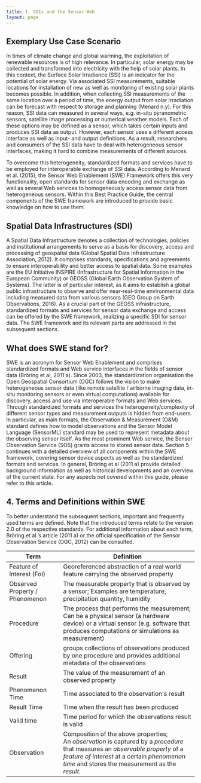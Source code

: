 ```yaml
---
title: 1. SDIs and the Sensor Web
layout: page
---
```


## Exemplary Use Case Scenario

In times of climate change and global warming, the exploitation of renewable
resources is of high relevance. In particular, solar energy may be collected
and transformed into electricity with the help of solar plants. In this context,
the Surface Solar Irradiance (SSI) is an indicator for the potential of solar
energy. Via associated SSI measurements, suitable locations for installation of
new as well as monitoring of existing solar plants becomes possible. In
addition, when collecting SSI measurements of the same location over a period of
time, the energy output from solar irradiation can be forecast with respect to
storage and planning (Menard n.y). For this reason, SSI data can measured in
several ways, e.g. in-situ pyranometric sensors, satellite image processing or
numerical weather models. Each of these options may be defined as a sensor,
which takes certain inputs and produces SSI data as output. However, each sensor
uses a different access interface as well as input- and output definitions. As a
result, researchers and consumers of the SSI data have to deal with
heterogeneous sensor interfaces, making it hard to combine measurements of
different sources.

To overcome this heterogeneity, standardized formats and services have to be
employed for interoperable exchange of SSI data. According to Menard et al.
(2015), the Sensor Web Enablement (SWE) Framework offers this very
functionality, open standards for sensor data encoding and exchange as well as
several Web services to homogeneously access sensor data from heterogeneous
sensors. Within this Best Practice Guide, the central components of the SWE
framework are introduced to provide basic knowledge on how to use them.

## Spatial Data Infrastructures (SDI)

A Spatial Data Infrastructure denotes a collection of technologies, policies and
institutional arrangements to serve as a basis for discovery, access and
processing of geospatial data (Global Spatial Data Infrastructure Association,
2012). It comprises standards, specifications and agreements to ensure
interoperability and better access to spatial data. Some examples are the EU
Initiative INSPIRE (Infrastructure for Spatial Information in the European
Community) or GEOSS (Global Earth Observation System of Systems). The latter is
of particular interest, as it aims to establish a global public infrastructure
to observe and offer near-real-time environmental data including measured data
from various sensors (GEO Group on Earth Observations, 2016). As a crucial part
of the GEOSS infrastructure, standardized formats and services for sensor data
exchange and access can be offered by the SWE framework, realizing a specific
SDI for sensor data. The SWE framework and its relevant parts are addressed in
the subsequent sections.

## What does SWE stand for?

SWE is an acronym for Sensor Web Enablement and comprises standardized formats
and Web service interfaces in the fields of sensor data (Bröring et al, 2011 a).
Since 2003, the standardization organisation the Open Geospatial Consortium
(OGC) follows the vision to make heterogeneous sensor data (like remote
satellite / airborne imaging data, in-situ monitoring sensors or even virtual
computations) available for discovery, access and use via interoperable formats
and Web services. Through standardized formats and services the
heterogeneity/complexity of different sensor types and measurement outputs is
hidden from end-users. In particular, as main formats, the Observation &
Measurement (O&M) standard defines how to model observations and the Sensor
Model Language (SensorML) standard may be used to represent metadata about the
observing sensor itself. As the most prominent Web service, the Sensor
Observation Service (SOS) grants access to stored sensor data. Section 5
continues with a detailed overview of all components within the SWE framework,
covering sensor device aspects as well as the standardized formats and services.
In general, Bröring et al (2011 a) provide detailed background information as
well as historical developments and an overview of the current state. For any
aspects not covered within this guide, please refer to this article.

## 4. Terms and Definitions within SWE
To better understand the subsequent sections, important and frequently used
terms are defined. Note that the introduced terms relate to the version 2.0 of
the respective standards. For additional information about each term, Bröring
et al.’s article (2011 a) or the official specification of the Sensor
Observation Service (OGC, 2012) can be consulted.

| Term          | Definition    |
| ------------- | ------------- |
| Feature of Interest (FoI) | Georeferenced abstraction of a real world feature carrying the observed property |
| Observed Property / Phenomenon | The measurable property that is observed by a sensor; Examples are temperature, precipitation quantity, humidity |
| Procedure | The process that performs the measurement; Can be a physical sensor (a hardware device) or a virtual sensor (e.g. software that produces computations or simulations as measurement) |
| Offering | groups collections of observations produced by one procedure and provides additional metadata of the observations |
| Result | The value of the measurement of an observed property |
| Phenomenon Time | Time associated to the observation's result |
| Result Time | Time when the result has been produced |
| Valid time | Time period for which the observations result is valid |
| Observation | Composition of the above properties;<br/>An _observation_ is captured by a _procedure_ that measures an _observable property_ of a _feature of interest_ at a certain _phenomenon time_ and stores the measurement as the _result_. |
